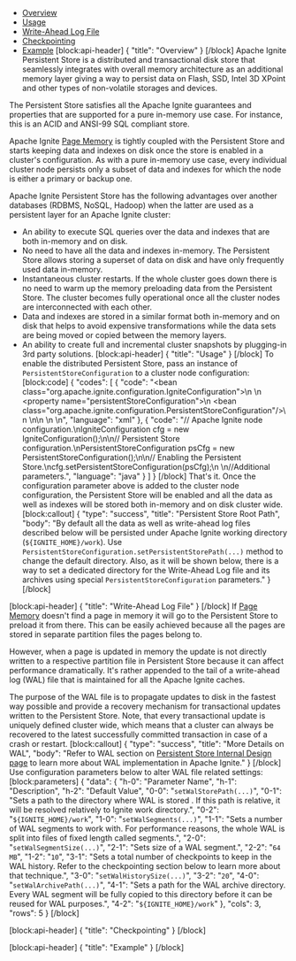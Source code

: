 * [Overview](#section-overview)
* [Usage](#section-usage)
* [Write-Ahead Log File](#section-write-ahead-log-file)
* [Checkpointing](#section-checkpointing) 
* [Example](#section-example)
[block:api-header]
{
  "title": "Overview"
}
[/block]
Apache Ignite Persistent Store is a distributed and transactional disk store that seamlessly integrates with overall memory architecture as an additional memory layer giving a way to persist data on Flash, SSD, Intel 3D XPoint and other types of non-volatile storages and devices.

The Persistent Store satisfies all the Apache Ignite guarantees and properties that are supported for a pure in-memory use case. For instance, this is an ACID and ANSI-99 SQL compliant store.  
 
Apache Ignite [Page Memory](doc:page-memory) is tightly coupled with the Persistent Store and starts keeping data and indexes on disk once the store is enabled in a cluster's configuration. As with a pure in-memory use case, every individual cluster node persists only a subset of data and indexes for which the node is either a primary or backup one.

Apache Ignite Persistent Store has the following advantages over another databases (RDBMS, NoSQL, Hadoop) when the latter are used as a persistent layer for an Apache Ignite cluster:
* An ability to execute SQL queries over the data and indexes that are both in-memory and on disk.
* No need to have all the data and indexes in-memory. The Persistent Store allows storing a superset of data on disk and have only frequently used data in-memory.
* Instantaneous cluster restarts. If the whole cluster goes down there is no need to warm up the memory preloading data from the Persistent Store. The cluster becomes fully operational once all the cluster nodes are interconnected with each other.
* Data and indexes are stored in a similar format both in-memory and on disk that helps to avoid expensive transformations while the data sets are being moved or copied between the memory layers. 
* An ability to create full and incremental cluster snapshots by plugging-in 3rd party solutions.
[block:api-header]
{
  "title": "Usage"
}
[/block]
To enable the distributed Persistent Store, pass an instance of `PersistentStoreConfiguration` to a cluster node configuration: 
[block:code]
{
  "codes": [
    {
      "code": "<bean class=\"org.apache.ignite.configuration.IgniteConfiguration\">\n  <!-- Enabling Apache Ignite Persistent Store. -->\n  <property name=\"persistentStoreConfiguration\">\n    <bean class=\"org.apache.ignite.configuration.PersistentStoreConfiguration\"/>\n  </property>\n\n  <!-- Additional setting. -->\n \n</bean>",
      "language": "xml"
    },
    {
      "code": "// Apache Ignite node configuration.\nIgniteConfiguration cfg = new IgniteConfiguration();\n\n// Persistent Store configuration.\nPersistentStoreConfiguration psCfg = new PersistentStoreConfiguration();\n\n// Enabling the Persistent Store.\ncfg.setPersistentStoreConfiguration(psCfg);\n        \n//Additional parameters.",
      "language": "java"
    }
  ]
}
[/block]
That's it. Once the configuration parameter above is added to the cluster node configuration, the Persistent Store will be enabled and all the data as well as indexes will be stored both in-memory and on disk cluster wide.
[block:callout]
{
  "type": "success",
  "title": "Persistent Store Root Path",
  "body": "By default all the data as well as write-ahead log files described below will be persisted under Apache Ignite working directory (`${IGNITE_HOME}/work`). Use `PersistentStoreConfiguration.setPersistentStorePath(...)` method to change the default directory. Also, as it will be shown below, there is a way to set a dedicated directory for the Write-Ahead Log file and its archives using special `PersistentStoreConfiguration` parameters."
}
[/block]

[block:api-header]
{
  "title": "Write-Ahead Log File"
}
[/block]
If [Page Memory](doc:page-memory) doesn't find a page in memory it will go to the Persistent Store to preload it from there. This can be easily achieved because all the pages are stored in separate partition files the pages belong to.

However, when a page is updated in memory the update is not directly written to a respective partition file in Persistent Store because it can affect performance dramatically. It's rather appended to the tail of a write-ahead log (WAL) file that is maintained for all the Apache Ignite caches.

The purpose of the WAL file is to propagate updates to disk in the fastest way possible and provide a recovery mechanism for transactional updates written to the Persistent Store. Note, that every transactional update is uniquely defined cluster wide, which means that a cluster can always be recovered to the latest successfully committed transaction in case of a crash or restart.
[block:callout]
{
  "type": "success",
  "title": "More Details on WAL",
  "body": "Refer to WAL section on [Persistent Store Internal Design page](https://cwiki.apache.org/confluence/display/IGNITE/Persistent+Store+Internal+Design#PersistentStoreInternalDesign-Write-Ahead-Log) to learn more about WAL implementation in Apache Ignite."
}
[/block]
Use configuration parameters below to alter WAL file related settings:
[block:parameters]
{
  "data": {
    "h-0": "Parameter Name",
    "h-1": "Description",
    "h-2": "Default Value",
    "0-0": "`setWalStorePath(...)`",
    "0-1": "Sets a path to the directory where WAL is stored . If this path is relative, it will be resolved relatively to Ignite work directory.",
    "0-2": "`${IGNITE_HOME}/work`",
    "1-0": "`setWalSegments(...)`",
    "1-1": "Sets a number of WAL segments to work with. For performance reasons, the whole WAL is split into files of fixed length called segments.",
    "2-0": "`setWalSegmentSize(...)`",
    "2-1": "Sets size of a WAL segment.",
    "2-2": "`64 MB`",
    "1-2": "`10`",
    "3-1": "Sets a total number of checkpoints to keep in the WAL history. Refer to the checkpointing section below to learn more about that technique.",
    "3-0": "`setWalHistorySize(...)`",
    "3-2": "`20`",
    "4-0": "`setWalArchivePath(...)`",
    "4-1": "Sets a path for the WAL archive directory. Every WAL segment will be fully copied to this directory before it can be reused for WAL purposes.",
    "4-2": "`${IGNITE_HOME}/work`"
  },
  "cols": 3,
  "rows": 5
}
[/block]

[block:api-header]
{
  "title": "Checkpointing"
}
[/block]

[block:api-header]
{
  "title": "Example"
}
[/block]